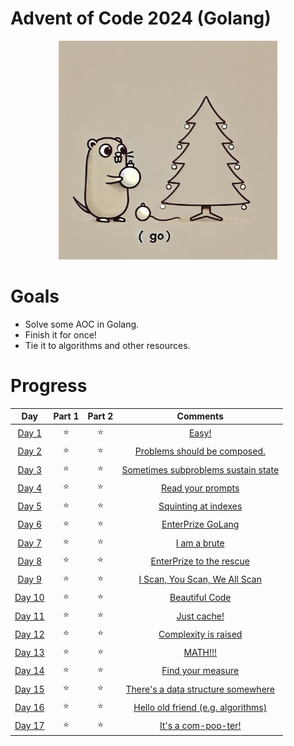 # Advent of Code 2024 (Golang)

<p align="center"><img src="./golang-aoc.jpeg" alt="The most wonderful time?" width="350" height="350"></p>

# Goals

* Solve some AOC in Golang.
* Finish it for once!
* Tie it to algorithms and other resources.

# Progress

|                      Day                       | Part 1 | Part 2 |                       Comments                        |
|:----------------------------------------------:|:------:|:------:|:-----------------------------------------------------:|
|  [Day 1](https://adventofcode.com/2024/day/1)  |   ⭐    |   ⭐    |                [Easy!](day1/README.md)                |
|  [Day 2](https://adventofcode.com/2024/day/2)  |   ⭐    |   ⭐    |    [Problems should be composed.](day2/README.md)     |
|  [Day 3](https://adventofcode.com/2024/day/3)  |   ⭐    |   ⭐    | [Sometimes subproblems sustain state](day3/README.md) |
|  [Day 4](https://adventofcode.com/2024/day/4)  |   ⭐    |   ⭐    |          [Read your prompts](day4/README.md)          |
|  [Day 5](https://adventofcode.com/2024/day/5)  |   ⭐    |   ⭐    |        [Squinting at indexes](day5/README.md)         |
|  [Day 6](https://adventofcode.com/2024/day/6)  |   ⭐    |   ⭐    |          [EnterPrize GoLang](day6/README.md)          |
|  [Day 7](https://adventofcode.com/2024/day/7)  |   ⭐    |   ⭐    |            [I am a brute](day7/README.md)             |
|  [Day 8](https://adventofcode.com/2024/day/8)  |   ⭐    |   ⭐    |      [EnterPrize to the rescue](day8/README.md)       |
|  [Day 9](https://adventofcode.com/2024/day/9)  |   ⭐    |   ⭐    |    [I Scan, You Scan, We All Scan](day9/README.md)    |
| [Day 10](https://adventofcode.com/2024/day/10) |   ⭐    |   ⭐    |           [Beautiful Code](day10/README.md)           |
| [Day 11](https://adventofcode.com/2024/day/11) |   ⭐    |   ⭐    |            [Just cache!](day11/README.md)             |
| [Day 12](https://adventofcode.com/2024/day/12) |   ⭐    |   ⭐    |        [Complexity is raised](day12/README.md)        |
| [Day 13](https://adventofcode.com/2024/day/13) |   ⭐    |   ⭐    |              [MATH!!!](day13/README.md)               |
| [Day 14](https://adventofcode.com/2024/day/14) |   ⭐    |   ⭐    |         [Find your measure](day14/README.md)          |
| [Day 15](https://adventofcode.com/2024/day/15) |   ⭐    |   ⭐    | [There's a data structure somewhere](day15/README.md) |
| [Day 16](https://adventofcode.com/2024/day/16) |   ⭐    |   ⭐    | [Hello old friend (e.g. algorithms)](day16/README.md) |**
| [Day 17](https://adventofcode.com/2024/day/17) |   ⭐    |   ⭐    |        [It's a com-poo-ter!](day17/README.md)         |**





